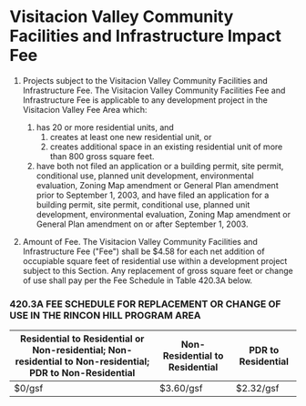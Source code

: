 # Visitacion Valley Community Facilities and Infrastructure Impact Fee

1. Projects subject to the Visitacion Valley Community Facilities and Infrastructure Fee. The Visitacion Valley Community Facilities Fee and Infrastructure Fee is applicable to any development project in the Visitacion Valley Fee Area which:
    1. has 20 or more residential units, and
        1. creates at least one new residential unit, or
        1. creates additional space in an existing residential unit of more than 800 gross square feet.
    1. have both not filed an application or a building permit, site permit, conditional use, planned unit development, environmental evaluation, Zoning Map amendment or General Plan amendment prior to September 1, 2003, and have filed an application for a building permit, site permit, conditional use, planned unit development, environmental evaluation, Zoning Map amendment or General Plan amendment on or after September 1, 2003.


1. Amount of Fee. The Visitacion Valley Community Facilities and Infrastructure Fee ("Fee") shall be $4.58 for each net addition of occupiable square feet of residential use within a development project subject to this Section. Any replacement of gross square feet or change of use shall pay per the Fee Schedule in Table 420.3A below.

### 420.3A FEE SCHEDULE FOR REPLACEMENT OR CHANGE OF USE IN THE RINCON HILL PROGRAM AREA

| Residential to Residential or Non-residential; Non-residential to Non-residential; PDR to Non-Residential | Non-Residential to Residential | PDR to Residential |
| --- | --- | ---|
| $0/gsf | $3.60/gsf | $2.32/gsf |
